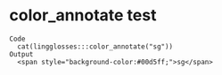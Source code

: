 # color_annotate test

    Code
      cat(lingglosses:::color_annotate("sg"))
    Output
      <span style="background-color:#00d5ff;">sg</span>

